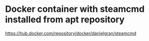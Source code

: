 # Docker container with steamcmd installed from apt repository

https://hub.docker.com/repository/docker/danielgran/steamcmd

